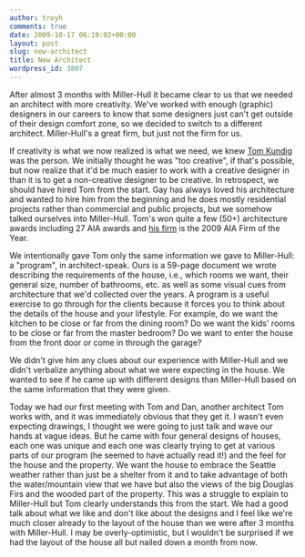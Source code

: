```yaml
---
author: troyh
comments: true
date: 2009-10-17 06:19:02+00:00
layout: post
slug: new-architect
title: New Architect
wordpress_id: 3807
---
```


After almost 3 months with Miller-Hull it became clear to us that we needed an architect with more creativity. We've worked with enough (graphic) designers in our careers to know that some designers just can't get outside of their design comfort zone, so we decided to switch to a different architect. Miller-Hull's a great firm, but just not the firm for us.

<!-- more -->

If creativity is what we now realized is what we need, we knew [Tom Kundig](http://www.oskaarchitects.com/About/Leadership/TomKundig) was the person. We initially thought he was "too creative", if that's possible, but now realize that it'd be much easier to work with a creative designer in than it is to get a non-creative designer to be creative. In retrospect, we should have hired Tom from the start. Gay has always loved his architecture and wanted to hire him from the beginning and he does mostly residential projects rather than commercial and public projects, but we somehow talked ourselves into Miller-Hull. Tom's won quite a few (50+) architecture awards including 27 AIA awards and [his firm](http://www.oskaarchitects.com/) is the 2009 AIA Firm of the Year.

We intentionally gave Tom only the same information we gave to Miller-Hull: a "program", in architect-speak. Ours is a 59-page document we wrote describing the requirements of the house, i.e., which rooms we want, their general size, number of bathrooms, etc. as well as some visual cues from architecture that we'd collected over the years. A program is a useful exercise to go through for the clients because it forces you to think about the details of the house and your lifestyle. For example, do we want the kitchen to be close or far from the dining room? Do we want the kids' rooms to be close or far from the master bedroom? Do we want to enter the house from the front door or come in through the garage?

We didn't give him any clues about our experience with Miller-Hull and we didn't verbalize anything about what we were expecting in the house. We wanted to see if he came up with different designs than Miller-Hull based on the same information that they were given.

Today we had our first meeting with Tom and Dan, another architect Tom works with, and it was immediately obvious that they get it. I wasn't even expecting drawings, I thought we were going to just talk and wave our hands at vague ideas. But he came with four general designs of houses, each one was unique and each one was clearly trying to get at various parts of our program (he seemed to have actually read it!) and the feel for the house and the property. We want the house to embrace the Seattle weather rather than just be a shelter from it and to take advantage of both the water/mountain view that we have but also the views of the big Douglas Firs and the wooded part of the property. This was a struggle to explain to Miller-Hull but Tom clearly understands this from the start. We had a good talk about what we like and don't like about the designs and I feel like we're much closer already to the layout of the house than we were after 3 months with Miller-Hull. I may be overly-optimistic, but I wouldn't be surprised if we had the layout of the house all but nailed down a month from now.

